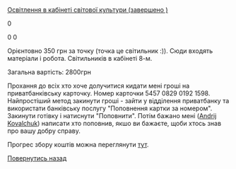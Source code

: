 ## 
[Освітлення в кабінеті світової культури (завершено )](/info/for-grads/освітлення-в-кабінеті-світової-культури/)

0

0
0

Орієнтовно 350 грн за точку (точка це світильник :)). Сюди входять матеріали і робота. Світильників в кабінеті 8-м.

Загальна вартість: 2800грн

Прохання до всіх хто хоче долучитися кидати мені гроші на приватбанківську карточку. Номер карточки 5457 0829 0192 1598. Найпростіший метод закинути гроші - зайти у відділення приватбанку та використати банківську послугу "Поповнення картки за номером". Закинути готівку і натиснути "Поповнити". Потім бажано мені ([Andrij Kovalchuk](http://www.facebook.com/andrij.kovalchuk)) написати хто поповнив, якшо ви бажаєте, щоби хтось знав про вашу добру справу.

Прогрес збору коштів можна переглянути [тут](https://docs.google.com/spreadsheet/ccc?key=0AvJvVAiEeXC-dFJkRHJoVVpzZHFuTFh3dW1DMUJLZFE&amp;usp=sharing#gid=4).

<!-- <form action="/%D0%B4%D0%BB%D1%8F-%D0%B2%D0%B8%D0%BF%D1%83%D1%81%D0%BA%D0%BD%D0%B8%D0%BA%D1%96%D0%B2/%D0%BE%D1%81%D0%B2%D1%96%D1%82%D0%BB%D0%B5%D0%BD%D0%BD%D1%8F-%D0%B2-%D0%BA%D0%B0%D0%B1%D1%96%D0%BD%D0%B5%D1%82%D1%96-%D1%81%D0%B2%D1%96%D1%82%D0%BE%D0%B2%D0%BE%D1%97-%D0%BA%D1%83%D0%BB%D1%8C%D1%82%D1%83%D1%80%D0%B8" class="donateform" enctype="multipart/form-data" method="post"><input id="Email" name="Email" placeholder="email@domain.com" type="email" value="" /><input id="Name" name="Name" placeholder="Вася Пупкін" type="text" value="" /><input type="number" id="Amount" name="Amount" placeholder="100 UAH" />
<input type="hidden" id="ProjectId" name="ProjectId" value="1205" />
<input type="hidden" id="Subscribe" name="Subscribe" value="fasle" />
<input type="submit" value="Зробити внесок" />
<input name='ufprt' type='hidden' value='3474ECFBDD53BAF8946E9B35BEF6E4BFC81DDF04569265B5FED88E4D22EBAFCAB2EF8E8A69F09DC990ADB31CEB6FAD90F992B98AA4A28552A06844CD5E7C22A845FEA124C20EF5E940F22227AC4BD403E83A174FFF3574051222A6B84CDA4080C8FD9C040FF5279862A9507CB407100BF95E12E7856C0869CC4406999ED8F97FBD41B8147BB439BFB5AB0E91DDE896F7' /></form> -->

[Повернутись назад](/info/for-grads/)
